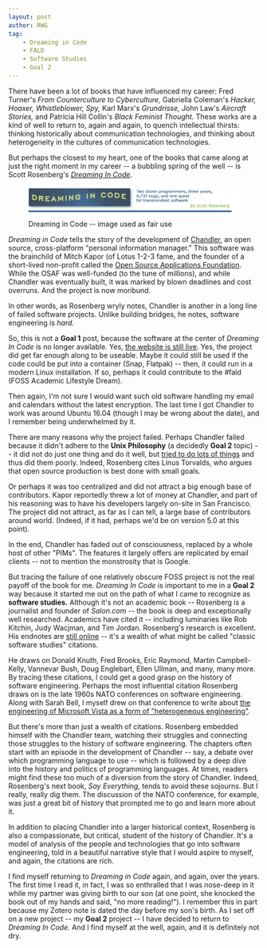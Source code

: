 ```yaml
---
layout: post
author: RWG
tag: 
    - Dreaming in Code
    - FALD
    - Software Studies
    - Goal 2
---
```


There have been a lot of books that have influenced my career: Fred Turner's *From Counterculture to Cyberculture,* Gabriella Coleman's *Hacker, Hoaxer, Whistleblower, Spy,* Karl Marx's *Grundrisse,* John Law's *Aircraft Stories,* and Patricia Hill Collin's *Black Feminist Thought.* These works are a kind of well to return to, again and again, to quench intellectual thirsts: thinking historically about communication technologies, and thinking about heterogeneity in the cultures of communication technologies.

But perhaps the closest to my heart, one of the books that came along at just the right moment in my career -- a bubbling spring of the well -- is Scott Rosenberg's [*Dreaming In Code*](http://www.dreamingincode.com/). 

<figure>
    <a href="http://www.dreamingincode.com/">
        <img src="/assets/images/codepagetop.jpg" alt="Dreaming in Code, by Scott Rosenberg" title="Dreaming in Code, by Scott Rosenberg">
    </a>
    <figcaption>
        Dreaming in Code -- image used as fair use
    </figcaption>
</figure>

<!-- more -->

*Dreaming in Code* tells the story of the development of [Chandler](https://www.chandlerproject.org/), an open source, cross-platform "personal information manager." This software was the brainchild of Mitch Kapor (of Lotus 1-2-3 fame, and the founder of a short-lived non-profit called the [Open Source Applications Foundation](http://www.osafoundation.org/). While the OSAF was well-funded (to the tune of millions), and while Chandler was eventually built, it was marked by blown deadlines and cost overruns. And the project is now moribund.

In other words, as Rosenberg wryly notes, Chandler is another in a long line of failed software projects. Unlike building bridges, he notes, software engineering is *hard.*

So, this is not a **Goal 1** post, because the software at the center of *Dreaming In Code* is no longer available. Yes, [the website is still live](https://www.chandlerproject.org/). Yes, the project did get far enough along to be useable. Maybe it could still be used if the code could be put into a container (Snap, Flatpak) -- then, it could run in a modern Linux installation. If so, perhaps it could contribute to the #fald (FOSS Academic Lifestyle Dream). 

Then again, I'm not sure I would want such old software handling my email and calendars without the latest encryption. The last time I got Chandler to work was around Ubuntu 16.04 (though I may be wrong about the date), and I remember being underwhelmed by it.

There are many reasons why the project failed. Perhaps Chandler failed because it didn't adhere to the **Unix Philosophy** (a decidedly **Goal 2** topic) -- it did not do just one thing and do it well, but [tried to do lots of things](https://www.chandlerproject.org/vision/) and thus did them poorly. Indeed, Rosenberg cites Linus Torvalds, who argues that open source production is best done with small goals. 

Or perhaps it was too centralized and did not attract a big enough base of contributors. Kapor reportedly threw a lot of money at Chandler, and part of his reasoning was to have his developers largely on-site in San Francisco. The project did not attract, as far as I can tell, a large base of contributors around world. (Indeed, if it had, perhaps we'd be on version 5.0 at this point).

In the end, Chandler has faded out of consciousness, replaced by a whole host of other "PIMs". The features it largely offers are replicated by email clients -- not to mention the monstrosity that is Google.

But tracing the failure of one relatively obscure FOSS project is not the real payoff of the book for me. *Dreaming In Code* is important to me in a **Goal 2** way because it started me out on the path of what I came to recognize as **software studies.**  Although it's not an academic book -- Rosenberg is a journalist and founder of *Salon.com* -- the book is deep and exceptionally well researched. Academics have cited it -- including luminaries like Rob Kitchin, Judy Wacjman, and Tim Jordan. Rosenberg's research is excellent. His endnotes are [still online](http://www.dreamingincode.com/endnotes/) -- it's a wealth of what might be called "classic software studies" citations. 

He draws on Donald Knuth, Fred Brooks, Eric Raymond, Martin Campbell-Kelly, Vannevar Bush, Doug Englebart, Ellen Ullman, and many, many more. By tracing these citations, I could get a good grasp on the history of software engineering. Perhaps the most influential citation Rosenberg draws on is the late 1960s NATO conferences on software engineering. Along with Sarah Bell, I myself drew on that conference to write about [the engineering of Microsoft Vista as a form of "heterogeneous engineering"](http://computationalculture.net/heterogeneous-software-engineering-garmisch-1968-microsoft-vista-and-a-methodology-for-software-studies/). 

But there's more than just a wealth of citations. Rosenberg embedded himself with the Chandler team, watching their struggles and connecting those struggles to the history of software engineering. The chapters often start with an episode in the development of Chandler -- say, a debate over which programming language to use -- which is followed by a deep dive into the history and politics of programming languages. At times, readers might find these too much of a diversion from the story of Chandler. Indeed, Rosenberg's next book, *Say Everything,* tends to avoid these sojourns. But I really, really dig them. The discussion of the NATO conference, for example, was just a great bit of history that prompted me to go and learn more about it.

In addition to placing Chandler into a larger historical context, Rosenberg is also a compassionate, but critical, student of the history of Chandler. It's a model of analysis of the people and technologies that go into software engineering, told in a beautiful narrative style that I would aspire to myself, and again, the citations are rich.

I find myself returning to *Dreaming in Code* again, and again, over the years. The first time I read it, in fact, I was so enthralled that I was nose-deep in it while my partner was giving birth to our son (at one point, she knocked the book out of my hands and said, "no more reading!"). I remember this in part because my Zotero note is dated the day before my son's birth. As I set off on a new project -- my **Goal 2** project -- I have decided to return to *Dreaming In Code.* And I find myself at the well, again, and it is definitely not dry.


